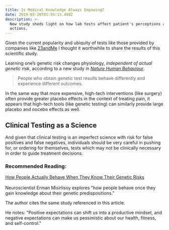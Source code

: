```yaml
---
title: Is Medical Knowledge Always Empowing?
date: 2019-03-20T01:55:13.498Z
description: >-
  New study sheds light on how lab tests affect patient's perceptions and their
  actions.
---
```

Given the current popularity and ubiquity of tests like those provided by companies like [23andMe](https://www.23andme.com/) I thought it worthwhile to share the results of this scientific study.

Learning one’s genetic risk changes physiology, _independent of actual genetic risk_, according to a new study in [_Nature Human Behaviour_](https://www.nature.com/articles/s41562-018-0483-4%22%20%5Cl%20%22auth-1).

> People who obtain genetic test results behave differently and experience different outcomes.

In the same way that more expensive, high-tech interventions (like surgery) often provide greater placebo effects in the context of treating pain, it appears that high-tech tools (like genetic testing) can similarly provide large placebo and nocebo effects as well. 

## Clinical Testing as a Science

And given that clinical testing is an imperfect science with risk for false positives and false negatives, individuals should be very careful in pushing for, or ordering for themselves, tests which may not be clinically necessary in order to guide treatment decisions.

### Recommended Reading:

[How People Actually Behave When They Know Their Genetic Risks](https://onezero.medium.com/should-you-get-a-genetic-test-on-your-health-risks-2cd27f7bcbf3)\
\
Neuroscientist Erman Misirlisoy explores "how people behave once they gain knowledge about their genetic predispositions."  

The author cites the same study referenced in this article. 

He notes: "Positive expectations can shift us into a productive mindset, and negative expectations can make us pessimistic about our health, fitness, and self-control."
